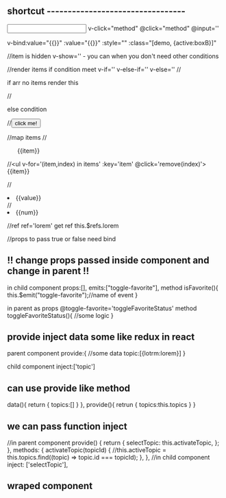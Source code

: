 ## shortcut ---------------------------------

<input type="text" v-model='inputValue'>
v-click="method"
@click="method" @input=''

v-bind:value="{{}}"
:value="{{}}"
:style=""
:class="[demo, {active:boxB}]"

//item is hidden
v-show='' - you can when you don't need other conditions

//render items if condition meet
v-if=''
v-else-if=''
v-else=''
//<p v-if='goals.length === 0'>if arr no items render this<p>
//<p v-else-if='goals.length >=3'>else condition</p>
//<button v-elese>click me!</button>

//map items
//<ul v-for='(item,index) in items' :key='item'>{{item}}</ul>
//<ul v-for='(item,index) in items' :key='item' @click='remove(index)'>{{item}}</ul>

//<li v-for='value in {name:"jacek",age:22}' :key='value'>{{value}}</li>
//<li v-for='num in 10'>{{num}}</li>

//ref
ref='lorem'
get ref
this.$refs.lorem

//props
to pass true or false need bind
<my-component :is-named='true'>

## !! change props passed inside component and change in parent !!

in child component
props:[],
emits:["toggle-favorite"],
method
isFavorite(){
this.$emit("toggle-favorite");//name of event
}

in parent
as props @toggle-favorite='toggleFavoriteStatus'
method
toggleFavoriteStatus(){
//some logic
}

## provide inject data some like redux in react

parent component
provide:{
//some data
topic:[{lotrm:lorem}]
}

child component
inject:['topic']

## can use provide like method

data(){
return {
topics:[]
}
},
provide(){
retrun {
topics:this.topics
}
}

## we can pass function inject

//in parent component
provide() {
return {
selectTopic: this.activateTopic,
};
},
methods: {
activateTopic(topicId) {
//this.activeTopic = this.topics.find((topic) => topic.id === topicId);
},
},
//in child component
<template>
<button @click="selectTopic(id)">Learn More</button>
</template>
inject: ['selectTopic'],

## wraped component

<template v-slot:header> or <template #header>

## -------------------------------------------------------------------

## vue - directives

## use link or input

## v-bind (set value )

v-bind:<src, value>="<data or variable>"

## v-on:click="<method>" v-on:input

v-on:click="addToCounter"

## when pass arg on function and need event obj use $event

v-on:input="function($event, args)"

function(e,n ame){}

## modif .prevent

## v-on:submit.prevent="submitForm" or v-on:click.left (click left mouse btn)

## v-on:keyup.enter='confirmInput'

preventDefault()

## v-once - no render element after rerender !!!!!

## v-model="<some data>" = this chandle input update value and store in data obj

 <input type="text" v-model='inputValue'>

## computed: { use ony to display value transform them DYNAMIC VALUE'S

<p>Full name {{fullName}}</p>
  computed: {
    fullName() {
      if (this.inputValue === "") {
        return "";
      } else {
        return this.inputValue + " " + "Zablockie";
      }
    },
  },

## watcher

{ data() {
return {
inputValue: "",
};
watch: {
inputValue() {
console.log("this watcher well trigger after inputValue change");
},

## shorcuts

v-click="method"
@click="method"

v-bind:value="{{}}"
:value="{{}}"

## inline STYLE ====================

<div :style='{borderColor:boxA ? "red":"#ccc" }' class="demo" @click='boxSelected("A")'></div>

  <div :class="boxA ? 'demo active':'demo'" @click='boxSelected("A")'></div>

## BEST

 <div :class="{demo:true,active:boxA}" @click='boxSelected("A")'></div>
   <div class="demo" :class="{active:boxA}" @click='boxSelected("A")'></div>

## can use computed obj

boxAClasses() {
return { active: this.boxA };
},

## can use array

:class="[demo, {active:boxB}]"

## v-if=""

data() {
return { goals: [] };
},

<p v-if='goals.length === 0'>if arr no items render this<p>

## v-else can only use after v-if

<p v-if='goals.length === 0'>if arr no items render this<p>
<p v-else-if='goals.length >=3'>else condition</p>
<button v-elese>click me!</button>

## v-for map items

data() {
return { goals: [] };
},

<ul v-for='goal in goals'>
<p>{{goal}}</p>
</ul>

## ref='<string>'

ref='lorem'
in js file
this.$refs.lorem

## life-cucle methods

in .js
1-beforeCreate(){}
2-created(){}
3-beforeMount(){}
4-mounted(){}
5-beforeUpdate(){}
6-updated(){}

beforeUnmount(){}
unmounted(){}

## pass props name in array or name and type in obj

props:["jacek","dupa","rara"]
props:{
jacek:String,dupa:String,rara:String
}

## change props inside props and change in parent !!

in child component
method
this.$emit("toggle-favorite");

in parent
as props @toggle-favorite=''
method
some logic

## pass props as obj

<template>
  <user-data v-bind="person"></user-data>
</template>
 
<script>
  export default {
    data() {
      return {
        person: { firstname: 'Max', lastname: 'Schwarz' }
      };
    }
  }
</script>

## register components in main.js

import Component './../'

const app=createApp({})
app.component('component',Component)

## provide inject data some like redux in react

parent component
provide:{
//some data
topic:[{lotrm:lorem}]
}

child component
inject:['topic']

## can use provide like method

data(){
return {
topics:[]
}
},
provide(){
retrun {
topics:this.topics
}
}

## register components in main.js componnet is register globally

to wrap content whit componet use <slot> tag in wrapper componet
! - can use more than 1 slot

<div>
  <slot></slot>
</div>
<section>
  <slot name='section'></slot>
</section>
..
  <my-component-wrapper>
    <template v-slot:section>
    </template>
    <template v-slot:default>
    </template>
  </my-component-wrapper>

## to get slot proxy

mounted(){
consol.log(this.$slots)
}
and we can check if v-slot: is passed
v-if="$slots.header"

## use dynamic walues in component wrapper

<li v-for="goal in goals">
  <slot
  :item="goal"
  ></slot>
</li>

## dynamic components

import ActiveGoals from "./components/ActiveGoals.vue";
import ManageGoals from "./components/ManageGoals.vue";

data() {
return {
selectedComponent: "active-goals",
<component :is="selectedComponent"></component>
//wrap
<keep-alive>
<component :is="selectedComponent"></component>
</keep-alive>
to save inputs from switched components

## teleport

<teleport to=''></teleport>
